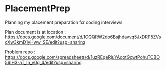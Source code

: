 # PlacementPrep
Planning my placement preparation for coding interviews

Plan document is at location : https://docs.google.com/document/d/1CQQRW2do6Bsjhdavvq5JxDRP5ZVscXw3kmD1yHww_SE/edit?usp=sharing

Problem repo : https://docs.google.com/spreadsheets/d/1uzREqeRjuYAootGcwtPohuTCBO56IH3-aT_In_v0g_4/edit?usp=sharing
